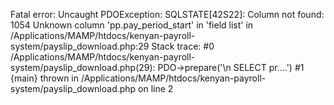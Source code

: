Fatal error: Uncaught PDOException: SQLSTATE[42S22]: Column not found: 1054 Unknown column 'pp.pay_period_start' in 'field list' in /Applications/MAMP/htdocs/kenyan-payroll-system/payslip_download.php:29 Stack trace: #0 /Applications/MAMP/htdocs/kenyan-payroll-system/payslip_download.php(29): PDO->prepare('\n SELECT pr....') #1 {main} thrown in /Applications/MAMP/htdocs/kenyan-payroll-system/payslip_download.php on line 2